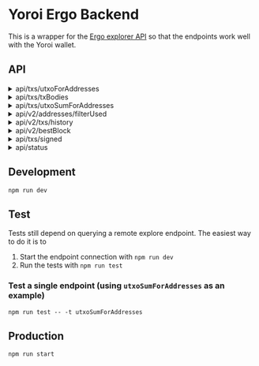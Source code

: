 # Yoroi Ergo Backend

This is a wrapper for the [Ergo explorer API](https://explorer.ergoplatform.com/en/api) so that the endpoints work well with the Yoroi wallet.

## API

<details>
  <summary>api/txs/utxoForAddresses</summary>

  Input:
  ```
  {
    addresses: Array<string>,
  }
  ```
  Output:
  ```
  Array<{
    amount: string,
    receiver: string,
    tx_hash: string,
    tx_index: number,
    utxo_id: string, // concat(tx_hash, tx_index)
  }>
  ```
</details>

<details>
  <summary>api/txs/txBodies</summary>

  Input:
  ```
  {
    txHashes: Array<string>,
  }
  ```
  Output:
  ```
  {
    [txHash: string]: Ergo explorer query api/v0/transactions/${txHash}
  }
  ```
</details>

<details>
  <summary>api/txs/utxoSumForAddresses</summary>

  Input:
  ```
  {
    addresses: Array<string>,
  }
  ```
  Output:
  ```
  {
    sum: string,
  }
  ```
</details>

<details>
  <summary>api/v2/addresses/filterUsed</summary>

  Input:
  ```
  {
    addresses: Array<string>,
  }
  ```
  Output:
  ```
  Array<string>
  ```
</details>

<details>
  <summary>api/v2/txs/history</summary>

  Input:
  ```
  {
    addresses: Array<string>,
    // omitting "after" means you query starting from the genesis block
    after?: {|
      block: string, // block hash
      tx: string, // tx hash
    |},
    untilBlock: string, // block hash - inclusive
  }
  ```
  Output:
  ```
  {
    block_hash: string,
    block_num: number,
    hash: string,
    inputs: Array<{
      address: string,
      id: string,
      outputTransactionId: string,
      spendingProof: string,
      transactionId: string,
      value: number,
      ...
    }>,
    outputs: Array<{
      additionalRegisters: { ... },
      address: string,
      assets: Array<{
        amount: number,
        tokenId: string,
        ...
      }>,
      creationHeight: number,
      ergoTree: string,
      id: string,
      txId: string,
      index: number,
      mainChain: boolean,
      spentTransactionId: string,
      value: number,
      ...
    }>,
    epoch: 0, // TODO
    slot: 0, // TODO
    time: string, // ISO string
    tx_state: 'Successful', // explorer doesn't handle pending transactions
  }
  ```
</details>

<details>
  <summary>api/v2/bestBlock</summary>

  Input:
  ```
  undefined
  ```
  Output:
  ```
  {
    epoch: 0, // TODO
    slot: 0, // TODO
    hash: string,
    height: number,
  }
  ```
</details>

<details>
  <summary>api/txs/signed</summary>

  Input:
  ```
  {
    id?: string, // hex
    inputs: Array<{|
      boxId: string, // hex
      spendingProof: {|
        proofBytes: string, // hex
        extension: {| [key: string]: string /* hex */ |},
      |}, 
      extension?: {| [key: string]: string /* hex */ |},
    |}>,
    dataInputs: Array<{|
      boxId: string, // hex
      extension?: {| [key: string]: string /* hex */ |},
    |}>,
    outputs: Array<{|
      boxId?: string, // hex
      value: number,
      ergoTree: string, // hex
      creationHeight: number,
      assets?: Array<{|
        tokenId: string, // hex
        amount: number,
      |}>,
      additionalRegisters: {| [key: string]: string /* hex */ |},
      transactionId?: string, // hex
      index?: number,
    |}>,
    size?: number,
  }
  ```
  Output:
  ```
  {
    id: string, // hex
  }
  ```
</details>

<details>
  <summary>api/status</summary>

  Input:
  ```
  undefined
  ```
  Output:
  ```
  {
    isServerOk: boolean,
  }
  ```
</details>

## Development

`npm run dev`

## Test

Tests still depend on querying a remote explore endpoint. The easiest way to do it is to

1) Start the endpoint connection with `npm run dev`
2) Run the tests with `npm run test`

### Test a single endpoint (using `utxoSumForAddresses` as an example)

`npm run test -- -t utxoSumForAddresses`

## Production

`npm run start`
